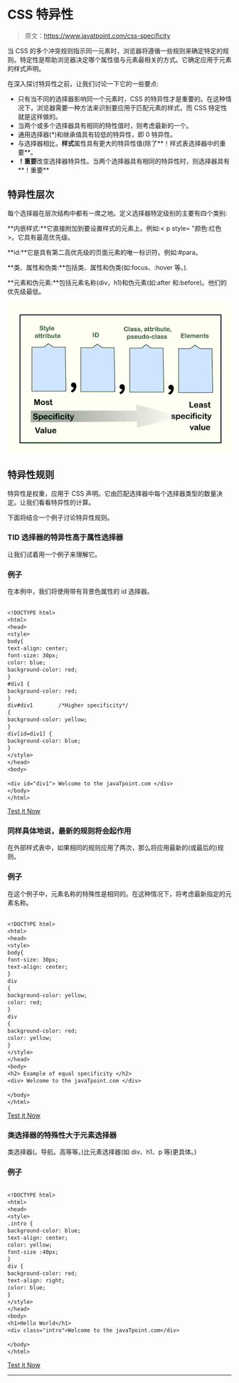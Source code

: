 # CSS 特异性

> 原文：<https://www.javatpoint.com/css-specificity>

当 CSS 的多个冲突规则指示同一元素时，浏览器将遵循一些规则来确定特定的规则。特定性是帮助浏览器决定哪个属性值与元素最相关的方式。它确定应用于元素的样式声明。

在深入探讨特异性之前，让我们讨论一下它的一些要点:

*   只有当不同的选择器影响同一个元素时，CSS 的特异性才是重要的。在这种情况下，浏览器需要一种方法来识别要应用于匹配元素的样式，而 CSS 特定性就是这样做的。
*   当两个或多个选择器具有相同的特性值时，则考虑最新的一个。
*   通用选择器(*)和继承值具有较低的特异性，即 0 特异性。
*   与选择器相比，**样式**属性具有更大的特异性值(除了**！样式表选择器中的重要**。
*   **！重要**改变选择器特异性。当两个选择器具有相同的特异性时，则选择器具有**！重要**

## 特异性层次

每个选择器在层次结构中都有一席之地。定义选择器特定级别的主要有四个类别:

**内嵌样式:**它直接附加到要设置样式的元素上。例如:< p style= "颜色:红色>。它具有最高优先级。

**id:**它是具有第二高优先级的页面元素的唯一标识符。例如:#para。

**类、属性和伪类:**包括类、属性和伪类(如:focus、:hover 等。).

**元素和伪元素:**包括元素名称(div，h1)和伪元素(如:after 和:before)。他们的优先级最低。

![CSS Specificity](img/350730546db6701bd9277988c413876d.png)

## 特异性规则

特异性是权重，应用于 CSS 声明。它由匹配选择器中每个选择器类型的数量决定。让我们看看特异性的计算。

下面将结合一个例子讨论特异性规则。

### **T**ID 选择器的特异性高于属性选择器

让我们试着用一个例子来理解它。

### 例子

在本例中，我们将使用带有背景色属性的 id 选择器。

```

<!DOCTYPE html>
<html>
<head>
<style>
body{
text-align: center;
font-size: 30px;
color: blue;
background-color: red;
}
#div1 {
background-color: red;
}
div#div1        /*Higher specificity*/
{
background-color: yellow;
}
div[id=div1] {
background-color: blue;
}
</style>
</head>
<body>

<div id="div1"> Welcome to the javaTpoint.com </div>
</body>
</html>

```

[Test it Now](https://www.javatpoint.com/oprweb/test.jsp?filename=CSSSpecificity1)

### 同样具体地说，最新的规则将会起作用

在外部样式表中，如果相同的规则应用了两次，那么将应用最新的(或最后的)规则。

### 例子

在这个例子中，元素名称的特殊性是相同的。在这种情况下，将考虑最新指定的元素名称。

```

<!DOCTYPE html>
<html>
<head>
<style>
body{
font-size: 30px;
text-align: center;
}
div 
{
background-color: yellow;
color: red;
}
div 
{
background-color: red;
color: yellow;
}
</style>
</head>
<body>
<h2> Example of equal specificity </h2>
<div> Welcome to the javaTpoint.com </div>

</body>
</html>

```

[Test it Now](https://www.javatpoint.com/oprweb/test.jsp?filename=CSSSpecificity2)

### 类选择器的特殊性大于元素选择器

类选择器(。导航。高等等。)比元素选择器(如 div、h1、p 等)更具体。)

### 例子

```

<!DOCTYPE html>
<html>
<head>
<style> 
.intro {
background-color: blue;
text-align: center;
color: yellow;
font-size :40px;
}
div {
background-color: red;
text-align: right;
color: blue;
}
</style>
</head>
<body>
<h1>Hello World</h1>
<div class="intro">Welcome to the javaTpoint.com</div>

</body>
</html>

```

[Test it Now](https://www.javatpoint.com/oprweb/test.jsp?filename=CSSSpecificity3)

* * *